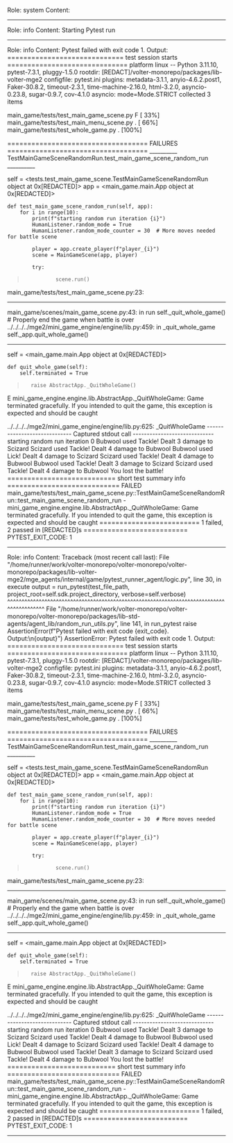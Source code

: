 Role: system
Content: 
__________________
Role: info
Content: Starting Pytest run
__________________
Role: info
Content: Pytest failed with exit code 1. Output:
============================= test session starts ==============================
platform linux -- Python 3.11.10, pytest-7.3.1, pluggy-1.5.0
rootdir: [REDACT]/volter-monorepo/packages/lib-volter-mge2
configfile: pytest.ini
plugins: metadata-3.1.1, anyio-4.6.2.post1, Faker-30.8.2, timeout-2.3.1, time-machine-2.16.0, html-3.2.0, asyncio-0.23.8, sugar-0.9.7, cov-4.1.0
asyncio: mode=Mode.STRICT
collected 3 items

main_game/tests/test_main_game_scene.py F                                [ 33%]
main_game/tests/test_main_menu_scene.py .                                [ 66%]
main_game/tests/test_whole_game.py .                                     [100%]

=================================== FAILURES ===================================
__________ TestMainGameSceneRandomRun.test_main_game_scene_random_run __________

self = <tests.test_main_game_scene.TestMainGameSceneRandomRun object at 0x[REDACTED]>
app = <main_game.main.App object at 0x[REDACTED]>

    def test_main_game_scene_random_run(self, app):
        for i in range(10):
            print(f"starting random run iteration {i}")
            HumanListener.random_mode = True
            HumanListener.random_mode_counter = 30  # More moves needed for battle scene
    
            player = app.create_player(f"player_{i}")
            scene = MainGameScene(app, player)
    
            try:
>               scene.run()

main_game/tests/test_main_game_scene.py:23: 
_ _ _ _ _ _ _ _ _ _ _ _ _ _ _ _ _ _ _ _ _ _ _ _ _ _ _ _ _ _ _ _ _ _ _ _ _ _ _ _ 
main_game/scenes/main_game_scene.py:43: in run
    self._quit_whole_game()  # Properly end the game when battle is over
../../../../mge2/mini_game_engine/engine/lib.py:459: in _quit_whole_game
    self._app.quit_whole_game()
_ _ _ _ _ _ _ _ _ _ _ _ _ _ _ _ _ _ _ _ _ _ _ _ _ _ _ _ _ _ _ _ _ _ _ _ _ _ _ _ 

self = <main_game.main.App object at 0x[REDACTED]>

    def quit_whole_game(self):
        self.terminated = True
>       raise AbstractApp._QuitWholeGame()
E       mini_game_engine.engine.lib.AbstractApp._QuitWholeGame: Game terminated gracefully. If you intended to quit the game, this exception is expected and should be caught

../../../../mge2/mini_game_engine/engine/lib.py:625: _QuitWholeGame
----------------------------- Captured stdout call -----------------------------
starting random run iteration 0
Bubwool used Tackle! Dealt 3 damage to Scizard
Scizard used Tackle! Dealt 4 damage to Bubwool
Bubwool used Lick! Dealt 4 damage to Scizard
Scizard used Tackle! Dealt 4 damage to Bubwool
Bubwool used Tackle! Dealt 3 damage to Scizard
Scizard used Tackle! Dealt 4 damage to Bubwool
You lost the battle!
=========================== short test summary info ============================
FAILED main_game/tests/test_main_game_scene.py::TestMainGameSceneRandomRun::test_main_game_scene_random_run - mini_game_engine.engine.lib.AbstractApp._QuitWholeGame: Game terminated gracefully. If you intended to quit the game, this exception is expected and should be caught
========================= 1 failed, 2 passed in [REDACTED]s ==========================
PYTEST_EXIT_CODE: 1

__________________
Role: info
Content: Traceback (most recent call last):
  File "/home/runner/work/volter-monorepo/volter-monorepo/volter-monorepo/packages/lib-volter-mge2/mge_agents/internal/game/pytest_runner_agent/logic.py", line 30, in execute
    output = run_pytest(test_file_path, project_root=self.sdk.project_directory, verbose=self.verbose)
             ^^^^^^^^^^^^^^^^^^^^^^^^^^^^^^^^^^^^^^^^^^^^^^^^^^^^^^^^^^^^^^^^^^^^^^^^^^^^^^^^^^^^^^^^^
  File "/home/runner/work/volter-monorepo/volter-monorepo/volter-monorepo/packages/lib-std-agents/agent_lib/random_run_utils.py", line 141, in run_pytest
    raise AssertionError(f"Pytest failed with exit code {exit_code}. Output:\n{output}")
AssertionError: Pytest failed with exit code 1. Output:
============================= test session starts ==============================
platform linux -- Python 3.11.10, pytest-7.3.1, pluggy-1.5.0
rootdir: [REDACT]/volter-monorepo/packages/lib-volter-mge2
configfile: pytest.ini
plugins: metadata-3.1.1, anyio-4.6.2.post1, Faker-30.8.2, timeout-2.3.1, time-machine-2.16.0, html-3.2.0, asyncio-0.23.8, sugar-0.9.7, cov-4.1.0
asyncio: mode=Mode.STRICT
collected 3 items

main_game/tests/test_main_game_scene.py F                                [ 33%]
main_game/tests/test_main_menu_scene.py .                                [ 66%]
main_game/tests/test_whole_game.py .                                     [100%]

=================================== FAILURES ===================================
__________ TestMainGameSceneRandomRun.test_main_game_scene_random_run __________

self = <tests.test_main_game_scene.TestMainGameSceneRandomRun object at 0x[REDACTED]>
app = <main_game.main.App object at 0x[REDACTED]>

    def test_main_game_scene_random_run(self, app):
        for i in range(10):
            print(f"starting random run iteration {i}")
            HumanListener.random_mode = True
            HumanListener.random_mode_counter = 30  # More moves needed for battle scene
    
            player = app.create_player(f"player_{i}")
            scene = MainGameScene(app, player)
    
            try:
>               scene.run()

main_game/tests/test_main_game_scene.py:23: 
_ _ _ _ _ _ _ _ _ _ _ _ _ _ _ _ _ _ _ _ _ _ _ _ _ _ _ _ _ _ _ _ _ _ _ _ _ _ _ _ 
main_game/scenes/main_game_scene.py:43: in run
    self._quit_whole_game()  # Properly end the game when battle is over
../../../../mge2/mini_game_engine/engine/lib.py:459: in _quit_whole_game
    self._app.quit_whole_game()
_ _ _ _ _ _ _ _ _ _ _ _ _ _ _ _ _ _ _ _ _ _ _ _ _ _ _ _ _ _ _ _ _ _ _ _ _ _ _ _ 

self = <main_game.main.App object at 0x[REDACTED]>

    def quit_whole_game(self):
        self.terminated = True
>       raise AbstractApp._QuitWholeGame()
E       mini_game_engine.engine.lib.AbstractApp._QuitWholeGame: Game terminated gracefully. If you intended to quit the game, this exception is expected and should be caught

../../../../mge2/mini_game_engine/engine/lib.py:625: _QuitWholeGame
----------------------------- Captured stdout call -----------------------------
starting random run iteration 0
Bubwool used Tackle! Dealt 3 damage to Scizard
Scizard used Tackle! Dealt 4 damage to Bubwool
Bubwool used Lick! Dealt 4 damage to Scizard
Scizard used Tackle! Dealt 4 damage to Bubwool
Bubwool used Tackle! Dealt 3 damage to Scizard
Scizard used Tackle! Dealt 4 damage to Bubwool
You lost the battle!
=========================== short test summary info ============================
FAILED main_game/tests/test_main_game_scene.py::TestMainGameSceneRandomRun::test_main_game_scene_random_run - mini_game_engine.engine.lib.AbstractApp._QuitWholeGame: Game terminated gracefully. If you intended to quit the game, this exception is expected and should be caught
========================= 1 failed, 2 passed in [REDACTED]s ==========================
PYTEST_EXIT_CODE: 1


__________________
